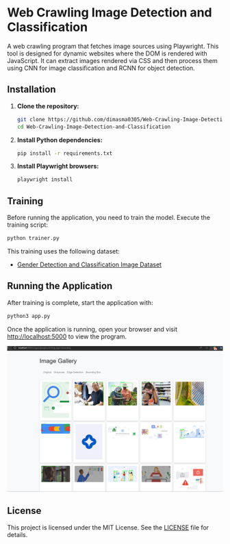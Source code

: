 # Web Crawling Image Detection and Classification

A web crawling program that fetches image sources using Playwright. This tool is designed for dynamic websites where the DOM is rendered with JavaScript. It can extract images rendered via CSS and then process them using CNN for image classification and RCNN for object detection.

## Installation

1. **Clone the repository:**
   ```bash
   git clone https://github.com/dimasma0305/Web-Crawling-Image-Detection-and-Classification.git
   cd Web-Crawling-Image-Detection-and-Classification
   ```

2. **Install Python dependencies:**
   ```bash
   pip install -r requirements.txt
   ```

3. **Install Playwright browsers:**
   ```bash
   playwright install
   ```

## Training

Before running the application, you need to train the model. Execute the training script:

```bash
python trainer.py
```

This training uses the following dataset:

- [Gender Detection and Classification Image Dataset](https://www.kaggle.com/datasets/trainingdatapro/gender-detection-and-classification-image-dataset)

## Running the Application

After training is complete, start the application with:

```bash
python3 app.py
```

Once the application is running, open your browser and visit [http://localhost:5000](http://localhost:5000) to view the program.

![image](image.png)

## License

This project is licensed under the MIT License. See the [LICENSE](LICENSE) file for details.

